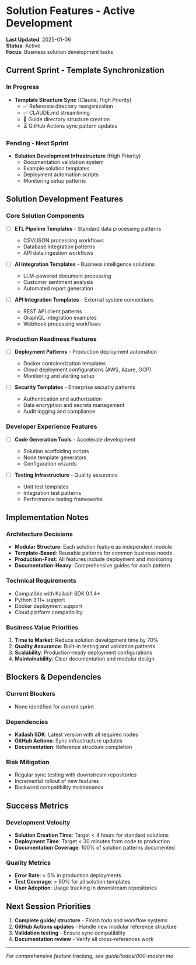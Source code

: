 # Solution Features - Active Development

**Last Updated**: 2025-01-06  
**Status**: Active  
**Focus**: Business solution development tasks

## Current Sprint - Template Synchronization

### In Progress
- **Template Structure Sync** (Claude, High Priority)
  - ✅ Reference directory reorganization
  - ✅ CLAUDE.md streamlining  
  - 🔄 Guide directory structure creation
  - ⏳ GitHub Actions sync pattern updates

### Pending - Next Sprint
- **Solution Development Infrastructure** (High Priority)
  - Documentation validation system
  - Example solution templates  
  - Deployment automation scripts
  - Monitoring setup patterns

## Solution Development Features

### Core Solution Components
- [ ] **ETL Pipeline Templates** - Standard data processing patterns
  - CSV/JSON processing workflows
  - Database integration patterns
  - API data ingestion workflows

- [ ] **AI Integration Templates** - Business intelligence solutions
  - LLM-powered document processing
  - Customer sentiment analysis
  - Automated report generation

- [ ] **API Integration Templates** - External system connections
  - REST API client patterns
  - GraphQL integration examples
  - Webhook processing workflows

### Production Readiness Features
- [ ] **Deployment Patterns** - Production deployment automation
  - Docker containerization templates
  - Cloud deployment configurations (AWS, Azure, GCP)
  - Monitoring and alerting setup

- [ ] **Security Templates** - Enterprise security patterns
  - Authentication and authorization
  - Data encryption and secrets management
  - Audit logging and compliance

### Developer Experience Features
- [ ] **Code Generation Tools** - Accelerate development
  - Solution scaffolding scripts
  - Node template generators
  - Configuration wizards

- [ ] **Testing Infrastructure** - Quality assurance
  - Unit test templates
  - Integration test patterns
  - Performance testing frameworks

## Implementation Notes

### Architecture Decisions
- **Modular Structure**: Each solution feature as independent module
- **Template-Based**: Reusable patterns for common business needs
- **Production-First**: All features include deployment and monitoring
- **Documentation-Heavy**: Comprehensive guides for each pattern

### Technical Requirements
- Compatible with Kailash SDK 0.1.4+
- Python 3.11+ support
- Docker deployment support
- Cloud platform compatibility

### Business Value Priorities
1. **Time to Market**: Reduce solution development time by 70%
2. **Quality Assurance**: Built-in testing and validation patterns
3. **Scalability**: Production-ready deployment configurations
4. **Maintainability**: Clear documentation and modular design

## Blockers & Dependencies

### Current Blockers
- None identified for current sprint

### Dependencies
- **Kailash SDK**: Latest version with all required nodes
- **GitHub Actions**: Sync infrastructure updates
- **Documentation**: Reference structure completion

### Risk Mitigation
- Regular sync testing with downstream repositories
- Incremental rollout of new features
- Backward compatibility maintenance

## Success Metrics

### Development Velocity
- **Solution Creation Time**: Target < 4 hours for standard solutions
- **Deployment Time**: Target < 30 minutes from code to production
- **Documentation Coverage**: 100% of solution patterns documented

### Quality Metrics
- **Error Rate**: < 5% in production deployments
- **Test Coverage**: > 90% for all solution templates
- **User Adoption**: Usage tracking in downstream repositories

## Next Session Priorities

1. **Complete guide/ structure** - Finish todo and workflow systems
2. **GitHub Actions updates** - Handle new modular reference structure
3. **Validation testing** - Ensure sync compatibility
4. **Documentation review** - Verify all cross-references work

---
*For comprehensive feature tracking, see guide/todos/000-master.md*